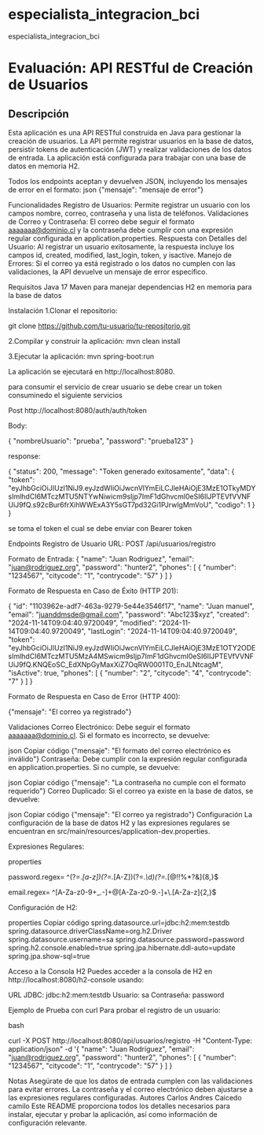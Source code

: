 # especialista_integracion_bci
especialista_integracion_bci

# Evaluación: API RESTful de Creación de Usuarios

## Descripción

Esta aplicación es una API RESTful construida en Java para gestionar la creación de usuarios. La API permite registrar usuarios en la base de datos, persistir tokens de autenticación (JWT) y realizar validaciones de los datos de entrada. La aplicación está configurada para trabajar con una base de datos en memoria H2.

Todos los endpoints aceptan y devuelven JSON, incluyendo los mensajes de error en el formato:
json
{"mensaje": "mensaje de error"}


Funcionalidades
Registro de Usuarios: Permite registrar un usuario con los campos nombre, correo, contraseña y una lista de teléfonos.
Validaciones de Correo y Contraseña: El correo debe seguir el formato aaaaaaa@dominio.cl y la contraseña debe cumplir con una expresión regular configurada en application.properties.
Respuesta con Detalles del Usuario: Al registrar un usuario exitosamente, la respuesta incluye los campos id, created, modified, last_login, token, y isactive.
Manejo de Errores: Si el correo ya está registrado o los datos no cumplen con las validaciones, la API devuelve un mensaje de error específico.


Requisitos
Java 17
Maven para manejar dependencias
H2 en memoria para la base de datos


Instalación
1.Clonar el repositorio:

git clone https://github.com/tu-usuario/tu-repositorio.git

2.Compilar y construir la aplicación:
mvn clean install

3.Ejecutar la aplicación:
mvn spring-boot:run


La aplicación se ejecutará en http://localhost:8080.



para consumir el servicio de crear usuario se debe crear un token  consuminedo el siguiente servicios 

Post http://localhost:8080/auth/auth/token

Body:

{
  "nombreUsuario": "prueba",
  "password": "prueba123"
}


response:

{
  "status": 200,
  "message": "Token generado exitosamente",
  "data": {
    "token": "eyJhbGciOiJIUzI1NiJ9.eyJzdWIiOiJwcnVlYmEiLCJleHAiOjE3MzE1OTkyMDYsImlhdCI6MTczMTU5NTYwNiwicm9sIjp7ImF1dGhvcml0eSI6IlJPTEVfVVNFUiJ9fQ.s92cBur6frXihWWExA3Y5sGT7pd32Gi1PJrwlgMmVoU",
    "codigo": 1
  }
}  


se toma el token el cual se debe enviar con Bearer token


Endpoints
Registro de Usuario
URL: POST /api/usuarios/registro

Formato de Entrada:
{
    "name": "Juan Rodriguez",
    "email": "juan@rodriguez.org",
    "password": "hunter2",
    "phones": [
        {
            "number": "1234567",
            "citycode": "1",
            "contrycode": "57"
        }
    ]
}


Formato de Respuesta en Caso de Éxito (HTTP 201):


{
    "id": "1103962e-adf7-463a-9279-5e44e3546f17",
    "name": "Juan manuel",
    "email": "juanddmsde@gmail.com",
    "password": "Abc123$xyz",
    "created": "2024-11-14T09:04:40.9720049",
    "modified": "2024-11-14T09:04:40.9720049",
    "lastLogin": "2024-11-14T09:04:40.9720049",
    "token": "eyJhbGciOiJIUzI1NiJ9.eyJzdWIiOiJwcnVlYmEiLCJleHAiOjE3MzE1OTY2ODEsImlhdCI6MTczMTU5MzA4MSwicm9sIjp7ImF1dGhvcml0eSI6IlJPTEVfVVNFUiJ9fQ.KNQEoSC_EdXNpGyMaxXiZ7OqRW0001T0_EnJLNtcagM",
    "isActive": true,
    "phones": [
        {
            "number": "2",
            "citycode": "4",
            "contrycode": "7"
        }
    ]
}


Formato de Respuesta en Caso de Error (HTTP 400):

{"mensaje": "El correo ya registrado"}


Validaciones
Correo Electrónico: Debe seguir el formato aaaaaaa@dominio.cl. Si el formato es incorrecto, se devuelve:

json
Copiar código
{"mensaje": "El formato del correo electrónico es inválido"}
Contraseña: Debe cumplir con la expresión regular configurada en application.properties. Si no cumple, se devuelve:

json
Copiar código
{"mensaje": "La contraseña no cumple con el formato requerido"}
Correo Duplicado: Si el correo ya existe en la base de datos, se devuelve:

json
Copiar código
{"mensaje": "El correo ya registrado"}
Configuración
La configuración de la base de datos H2 y las expresiones regulares se encuentran en src/main/resources/application-dev.properties.

Expresiones Regulares:

properties

password.regex= ^(?=.*[a-z])(?=.*[A-Z])(?=.*\\d)(?=.*[@$!%*?&])[A-Za-z\\d@$!%*?&]{8,}$

email.regex= ^[A-Za-z0-9+_.-]+@[A-Za-z0-9.-]+\\.[A-Za-z]{2,}$


Configuración de H2:

properties
Copiar código
spring.datasource.url=jdbc:h2:mem:testdb
spring.datasource.driverClassName=org.h2.Driver
spring.datasource.username=sa
spring.datasource.password=password
spring.h2.console.enabled=true
spring.jpa.hibernate.ddl-auto=update
spring.jpa.show-sql=true


Acceso a la Consola H2
Puedes acceder a la consola de H2 en http://localhost:8080/h2-console     usando:

URL JDBC: jdbc:h2:mem:testdb
Usuario: sa
Contraseña: password


Ejemplo de Prueba con curl
Para probar el registro de un usuario:

bash

curl -X POST http://localhost:8080/api/usuarios/registro -H "Content-Type: application/json" -d '{
  "name": "Juan Rodriguez",
  "email": "juan@rodriguez.org",
  "password": "hunter2",
  "phones": [
    {
      "number": "1234567",
      "citycode": "1",
      "contrycode": "57"
    }
  ]
}

Notas
Asegúrate de que los datos de entrada cumplen con las validaciones para evitar errores.
La contraseña y el correo electrónico deben ajustarse a las expresiones regulares configuradas.
Autores
Carlos Andres Caicedo camilo
Este README proporciona todos los detalles necesarios para instalar, ejecutar y probar la aplicación, así como información de configuración relevante.


